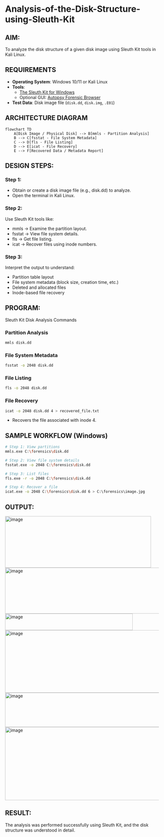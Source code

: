 # Analysis-of-the-Disk-Structure-using-Sleuth-Kit
## AIM:
To analyze the disk structure of a given disk image using Sleuth Kit tools in Kali Linux.

## REQUIREMENTS
- **Operating System**: Windows 10/11 or Kali Linux
- **Tools**:  
  - [The Sleuth Kit for Windows](https://sleuthkit.org/)  
  - Optional GUI: [Autopsy Forensic Browser](https://www.autopsy.com/)
- **Test Data**: Disk image file (`disk.dd`, `disk.img`, `.E01`)

## ARCHITECTURE DIAGRAM
```mermaid
flowchart TD
    A[Disk Image / Physical Disk] --> B[mmls - Partition Analysis]
    B --> C[fsstat - File System Metadata]
    C --> D[fls - File Listing]
    D --> E[icat - File Recovery]
    E --> F[Recovered Data / Metadata Report]
```
## DESIGN STEPS:
### Step 1:
- Obtain or create a disk image file (e.g., disk.dd) to analyze.
- Open the terminal in Kali Linux.

### Step 2:
Use Sleuth Kit tools like:
 - mmls → Examine the partition layout.
 - fsstat → View file system details.
 - fls → Get file listing.
 - icat → Recover files using inode numbers.
### Step 3:
Interpret the output to understand:
 - Partition table layout
 - File system metadata (block size, creation time, etc.)
 - Deleted and allocated files
 - Inode-based file recovery

## PROGRAM:
Sleuth Kit Disk Analysis Commands
### Partition Analysis
```bash
mmls disk.dd
```
### File System Metadata
```bash
fsstat -o 2048 disk.dd
```
### File Listing
```bash
fls -o 2048 disk.dd
```
### File Recovery
```bash
icat -o 2048 disk.dd 4 > recovered_file.txt
```
- Recovers the file associated with inode 4.
## SAMPLE WORKFLOW (Windows)
```bash
# Step 1: View partitions
mmls.exe C:\forensics\disk.dd

# Step 2: View file system details
fsstat.exe -o 2048 C:\forensics\disk.dd

# Step 3: List files
fls.exe -r -o 2048 C:\forensics\disk.dd

# Step 4: Recover a file
icat.exe -o 2048 C:\forensics\disk.dd 6 > C:\forensics\image.jpg
```
## OUTPUT:
<img width="478" height="168" alt="image" src="https://github.com/user-attachments/assets/2622558a-68e0-4e80-8b75-63b2d84a3cc3" />

<img width="831" height="150" alt="image" src="https://github.com/user-attachments/assets/0dc2b851-0d6e-4d33-a7b1-4b9b0b6a9f71" />

<img width="418" height="54" alt="image" src="https://github.com/user-attachments/assets/79d87bdf-93d2-4027-a6a8-32d2f620cea4" />

<img width="825" height="204" alt="image" src="https://github.com/user-attachments/assets/fd09f4d1-fd3b-4c8b-8448-74b49e98a790" />

<img width="533" height="112" alt="image" src="https://github.com/user-attachments/assets/84c41069-c0db-4a68-bfed-15af413b30b2" />

<img width="578" height="239" alt="image" src="https://github.com/user-attachments/assets/2f67060d-c34e-4681-ba4b-d75c3cd23571" />


## RESULT:
The analysis was performed successfully using Sleuth Kit, and the disk structure was understood in detail.
